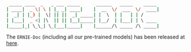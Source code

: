 ```bash
 _____ ____  _   _ ___ _____      ______   _____    _____
| ____|  _ \| \ | |_ _| ____|    |  __  \/  ___  \/  ____|
|  _| | |_) |  \| || ||  _| _____| |  \  | |   | | /   
| |___|  _ <| |\  || || |__|_____| |__/  | |___| | \ ____  
|_____|_| \_\_| \_|___|_____|    |______/\ _____ /\ _____|
```

The `ERNIE-Doc` (including all our pre-trained models) has been released at [here](https://github.com/PaddlePaddle/ERNIE/tree/repro/ernie-doc).
